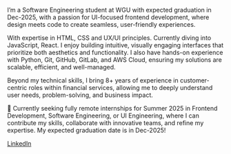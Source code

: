 I’m a Software Engineering student at WGU with expected graduation in Dec-2025, with a passion for UI-focused frontend development, where design meets code to create seamless, user-friendly experiences.

With expertise in HTML, CSS and UX/UI principles. Currently diving into JavaScript, React. I enjoy building intuitive, visually engaging interfaces that prioritize both aesthetics and functionality. I also have hands-on experience with Python, Git, GitHub, GitLab, and AWS Cloud, ensuring my solutions are scalable, efficient, and well-managed.

Beyond my technical skills, I bring 8+ years of experience in customer-centric roles within financial services, allowing me to deeply understand user needs, problem-solving, and business impact.

🚀 Currently seeking fully remote internships for Summer 2025 in Frontend Development, Software Engineering, or UI Engineering, where I can contribute my skills, collaborate with innovative teams, and refine my expertise. My expected graduation date is in Dec-2025! 


[LinkedIn](https://linkedin.com/in/rukhsarpathan7)
<!---
RukhsarPathan/RukhsarPathan is a ✨ special ✨ repository because its `README.md` (this file) appears on your GitHub profile.
You can click the Preview link to take a look at your changes.
--->
